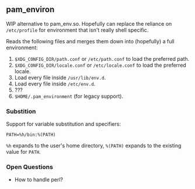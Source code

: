 ## pam_environ

WIP alternative to pam_env.so. Hopefully can replace the reliance on
`/etc/profile` for environment that isn't really shell specific.

Reads the following files and merges them down into (hopefully) a full
environment:

1. `$XDG_CONFIG_DIR/path.conf` or `/etc/path.conf` to load the
   preferred path.
2. `$XDG_CONFIG_DIR/locale.conf` or `/etc/locale.conf` to load the
   preferred locale.
3. Load every file inside `/usr/lib/env.d`.
4. Load every file inside `/etc/env.d`.
5. ???
6. `$HOME/.pam_environment` (for legacy support).

### Substition

Support for variable substitution and specifiers:

    PATH=%h/bin:%(PATH)

`%h` expands to the user's home directory, `%(PATH)` expands to the
existing value for `PATH`.

### Open Questions

- How to handle perl?
